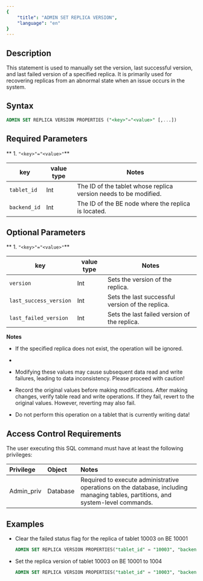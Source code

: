 ```yaml
---
{
    "title": "ADMIN SET REPLICA VERSION",
    "language": "en"
}
---
```


<!--
Licensed to the Apache Software Foundation (ASF) under one
or more contributor license agreements.  See the NOTICE file
distributed with this work for additional information
regarding copyright ownership.  The ASF licenses this file
to you under the Apache License, Version 2.0 (the
"License"); you may not use this file except in compliance
with the License.  You may obtain a copy of the License at

  http://www.apache.org/licenses/LICENSE-2.0

Unless required by applicable law or agreed to in writing,
software distributed under the License is distributed on an
"AS IS" BASIS, WITHOUT WARRANTIES OR CONDITIONS OF ANY
KIND, either express or implied.  See the License for the
specific language governing permissions and limitations
under the License.
-->



## Description

This statement is used to manually set the version, last successful version, and last failed version of a specified replica. It is primarily used for recovering replicas from an abnormal state when an issue occurs in the system.

## Syntax

```sql
ADMIN SET REPLICA VERSION PROPERTIES ("<key>"="<value>" [,...])
```

## Required Parameters

** 1. `"<key>"="<value>"`**

| key          | value type | Notes                                                            |
|--------------|------------|------------------------------------------------------------------|
| `tablet_id`  | Int        | The ID of the tablet whose replica version needs to be modified. |
| `backend_id` | Int        | The ID of the BE node where the replica is located.              |


## Optional Parameters

** 1. `"<key>"="<value>"`**

| key                    | value type | Notes                                            |
|------------------------|------------|--------------------------------------------------|
| `version`              | Int        | Sets the version of the replica.                 |
| `last_success_version` | Int        | Sets the last successful version of the replica. |
| `last_failed_version`  | Int        | Sets the last failed version of the replica.     |


**Notes**

- If the specified replica does not exist, the operation will be ignored.
-
- Modifying these values may cause subsequent data read and write failures, leading to data inconsistency. Please proceed with caution!

- Record the original values before making modifications. After making changes, verify table read and write operations. If they fail, revert to the original values. However, reverting may also fail.

- Do not perform this operation on a tablet that is currently writing data!


## Access Control Requirements

The user executing this SQL command must have at least the following privileges:

| Privilege  | Object   | Notes                                                                                                                            |
|:-----------|:---------|:---------------------------------------------------------------------------------------------------------------------------------|
| Admin_priv | Database | Required to execute administrative operations on the database, including managing tables, partitions, and system-level commands. |

## Examples

- Clear the failed status flag for the replica of tablet 10003 on BE 10001

  ```sql
  ADMIN SET REPLICA VERSION PROPERTIES("tablet_id" = "10003", "backend_id" = "10001", "last_failed_version" = "-1");
  ```

- Set the replica version of tablet 10003 on BE 10001 to 1004

  ```sql
  ADMIN SET REPLICA VERSION PROPERTIES("tablet_id" = "10003", "backend_id" = "10001", "version" = "1004");
  ```
